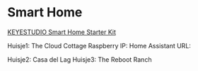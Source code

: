 # Smart Home

[KEYESTUDIO Smart Home Starter Kit](https://www.amazon.nl/gp/product/B0B7637837/ref=ppx_yo_dt_b_asin_title_o00_s00?ie=UTF8&psc=1)


Huisje1: The Cloud Cottage
Raspberry IP:
Home Assistant URL:

Huisje2: Casa del Lag
Huisje3: The Reboot Ranch
